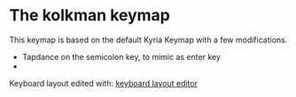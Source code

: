  # The kolkman keymap
 
 This keymap is based on the default Kyria Keymap with a few modifications.
 
*    Tapdance on the semicolon key, to mimic as enter key
*    





Keyboard layout edited with: [keyboard layout editor](http://www.keyboard-layout-editor.com/#/gists/f7e4c83d47951cabcbdc227a47d7e257)


